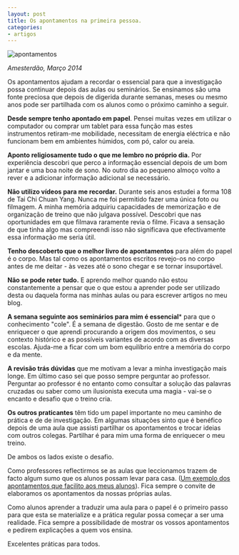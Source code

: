 ```yaml
---
layout: post
title: Os apontamentos na primeira pessoa.
categories:
- artigos
---
```


![apontamentos](http://devagar.org/imagens/2014-04-02.jpg)

*Amesterdão, Março 2014*

Os apontamentos ajudam a recordar o essencial para que a investigação possa continuar depois das aulas ou seminários. Se ensinamos são uma fonte preciosa que depois de digerida durante semanas, meses ou mesmo anos pode ser partilhada com os alunos como o próximo caminho a seguir. 

**Desde sempre tenho apontado em papel**. Pensei muitas vezes em utilizar o computador ou comprar um tablet para essa função mas estes instrumentos retiram-me mobilidade, necessitam de energia eléctrica e não funcionam bem em ambientes húmidos, com pó, calor ou areia. 

**Aponto religiosamente tudo o que me lembro no próprio dia.** Por experiência descobri que perco a informação essencial depois de um bom jantar e uma boa noite de sono. No outro dia ao pequeno almoço volto a rever e a adicionar informação adicional se necessário. 

**Não utilizo vídeos para me recordar.** Durante seis anos estudei a forma 108 de Tai Chi Chuan Yang. Nunca me foi permitido fazer uma única foto ou filmagem. A minha memória adquiriu capacidades de memorização e de organização de treino que não julgava possível. Descobri que nas oportunidades em que filmava raramente revia o filme. Ficava a sensação de que tinha algo mas compreendi isso não significava que efectivamente essa informação me seria útil. 

**Tenho descoberto que o melhor livro de apontamentos** para além do papel é o corpo. Mas tal como os apontamentos escritos revejo-os no corpo antes de me deitar - às vezes até o sono chegar e se tornar insuportável. 

**Não se pode reter tudo.** E aprendo melhor quando não estou constantemente a pensar que o que estou a aprender pode ser utilizado desta ou daquela forma nas minhas aulas ou para escrever artigos no meu blog. 

**A semana seguinte aos seminários para mim é essencial*** para que o conhecimento "cole". É a semana de digestão. Gosto de me sentar e de enriquecer o que aprendi procurando a origem dos movimentos, o seu contexto histórico e as possíveis variantes de acordo com as diversas escolas. Ajuda-me a ficar com um bom equilíbrio entre a memória do corpo e da mente. 

**A revisão trás dúvidas** que me motivam a levar a minha investigação mais longe. Em último caso sei que posso sempre perguntar ao professor. Perguntar ao professor é no entanto como consultar a solução das palavras cruzadas ou saber como um ilusionista executa uma magia - vai-se o encanto e desafio que o treino cria.   

**Os outros praticantes** têm tido um papel importante no meu caminho de prática e de de investigação. Em algumas situações sinto que é benéfico depois de uma aula que assisti partilhar os apontamentos e trocar ideias com outros colegas. Partilhar é para mim uma forma de enriquecer o meu treino. 

De ambos os lados existe o desafio. 

Como professores reflectirmos se as aulas que leccionamos trazem de facto algum sumo que os alunos possam levar para casa. ([Um exemplo dos apontamentos que facilito aos meus alunos](https://s3.amazonaws.com/partilhar/apontamentos.pdf)). Fica sempre o convite de elaboramos os apontamentos da nossas próprias aulas.

Como alunos aprender a traduzir uma aula para o papel é o primeiro passo para que esta se materialize e a prática regular possa começar a ser uma realidade. Fica sempre a possibilidade de mostrar os vossos apontamentos e pedirem explicações a quem vos ensina.

Excelentes práticas para todos. 


 
